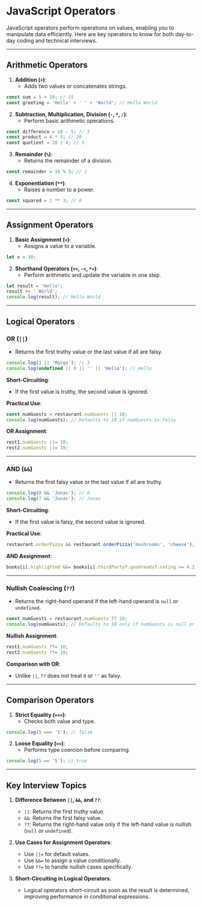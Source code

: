 # JavaScript Operators

JavaScript operators perform operations on values, enabling you to manipulate data efficiently. Here are key operators to know for both day-to-day coding and technical interviews.

---

## Arithmetic Operators

1. **Addition (`+`)**:
   - Adds two values or concatenates strings.
```js
const sum = 5 + 10; // 15
const greeting = 'Hello' + ' ' + 'World'; // Hello World
```

2. **Subtraction, Multiplication, Division (`-`, `*`, `/`)**:
   - Perform basic arithmetic operations.
```js 
const difference = 10 - 5; // 5
const product = 4 * 5; // 20
const quotient = 20 / 4; // 5
```

3. **Remainder (`%`)**:
   - Returns the remainder of a division.
```js
const remainder = 10 % 3; // 1
```

4. **Exponentiation (`**`)**:
   - Raises a number to a power.
```js 
const squared = 2 ** 3; // 8
```

---

## Assignment Operators

1. **Basic Assignment (`=`)**:
   - Assigns a value to a variable.
```js
let x = 10;
```

2. **Shorthand Operators (`+=`, `-=`, `*=`)**:
   - Perform arithmetic and update the variable in one step.
```js
let result = 'Hello';
result += ' World';
console.log(result); // Hello World
```

---

## Logical Operators

### **OR (`||`)**
- Returns the first truthy value or the last value if all are falsy.
```js
console.log(3 || 'Margo'); // 3
console.log(undefined || 0 || '' || 'Hello'); // Hello
```

**Short-Circuiting**:
- If the first value is truthy, the second value is ignored.

**Practical Use**:
```js
const numGuests = restaurant.numGuests || 10;
console.log(numGuests); // Defaults to 10 if numGuests is falsy
```

**OR Assignment**:
```js
rest1.numGuests ||= 10;
rest2.numGuests ||= 10;
```

---

### **AND (`&&`)**
- Returns the first falsy value or the last value if all are truthy.
```js
console.log(0 && 'Jonas'); // 0
console.log(7 && 'Jonas'); // Jonas
```

**Short-Circuiting**:
- If the first value is falsy, the second value is ignored.

**Practical Use**:
```js 
restaurant.orderPizza && restaurant.orderPizza('mushrooms', 'cheese');
```

**AND Assignment**:
```js
books[i].highlighted &&= books[i].thirdParty?.goodreads?.rating >= 4.2;
```

---

### **Nullish Coalescing (`??`)**
- Returns the right-hand operand if the left-hand operand is `null` or `undefined`.
```js
const numGuests = restaurant.numGuests ?? 10;
console.log(numGuests); // Defaults to 10 only if numGuests is null or undefined
```

**Nullish Assignment**:
```js 
rest1.numGuests ??= 10;
rest2.numGuests ??= 10;
```

**Comparison with OR**:
- Unlike `||`, `??` does not treat `0` or `''` as falsy.

---

## Comparison Operators

1. **Strict Equality (`===`)**:
   - Checks both value and type.
```js
console.log(5 === '5'); // false
```

2. **Loose Equality (`==`)**:
   - Performs type coercion before comparing.
```js
console.log(5 == '5'); // true
```

---

## Key Interview Topics

1. **Difference Between `||`, `&&`, and `??`**:
   - `||`: Returns the first truthy value.
   - `&&`: Returns the first falsy value.
   - `??`: Returns the right-hand value only if the left-hand value is nullish (`null` or `undefined`).

2. **Use Cases for Assignment Operators**:
   - Use `||=` for default values.
   - Use `&&=` to assign a value conditionally.
   - Use `??=` to handle nullish cases specifically.

3. **Short-Circuiting in Logical Operators**:
   - Logical operators short-circuit as soon as the result is determined, improving performance in conditional expressions.

